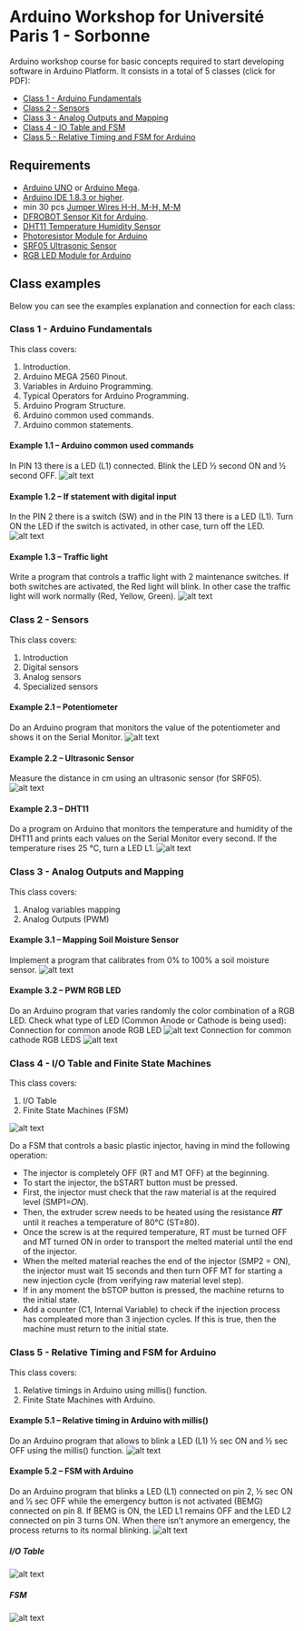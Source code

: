 # Arduino Workshop for Université Paris 1 -  Sorbonne
Arduino workshop course for basic concepts required to start developing software in Arduino Platform. It consists in a total of 5 classes (click for PDF):

* [Class 1 - Arduino Fundamentals](https://raw.githubusercontent.com/tidusdavid/arduino-workshop-paris/master/Slides/Class%201%20-%20Arduino%20Fundamentals.pdf)
* [Class 2 - Sensors](https://raw.githubusercontent.com/tidusdavid/arduino-workshop-paris/master/Slides/Class%202%20-%20Sensors.pdf)
* [Class 3 - Analog Outputs and Mapping](https://raw.githubusercontent.com/tidusdavid/arduino-workshop-paris/master/Slides/Class%203%20-%20Analog%20Outputs%20and%20Mapping.pdf)
* [Class 4 - IO Table and FSM](https://raw.githubusercontent.com/tidusdavid/arduino-workshop-paris/master/Slides/Class%204%20-%20IO%20Table%20and%20FSM.pdf)
* [Class 5 - Relative Timing and FSM for Arduino](https://raw.githubusercontent.com/tidusdavid/arduino-workshop-paris/master/Slides/Class%205%20-%20Relative%20Timing%20and%20FSM%20for%20Arduino.pdf)

## Requirements
* [Arduino UNO](http://www.arduino.org/products/boards/arduino-uno) or [Arduino Mega](https://www.arduino.cc/en/Main/arduinoBoardMega).
* [Arduino IDE 1.8.3 or higher](https://www.arduino.cc/en/Main/Software).
* min 30 pcs [Jumper Wires H-H, M-H, M-M](https://www.amazon.com/Elegoo-120pcs-Multicolored-Breadboard-arduino/dp/B01EV70C78/ref=pd_bxgy_147_img_3?_encoding=UTF8&pd_rd_i=B01EV70C78&pd_rd_r=8R86GV0FSJYYR6FNNXK2&pd_rd_w=nM5v2&pd_rd_wg=mHeIO&psc=1&refRID=8R86GV0FSJYYR6FNNXK2)
* [DFROBOT Sensor Kit for Arduino](https://www.dfrobot.com/product-725.html).
* [DHT11 Temperature Humidity Sensor](https://www.dfrobot.com/product-174.html)
* [Photoresistor Module for Arduino](https://www.amazon.com/MagiDeal-Keyestudio-Photocell-Photosensitive-Photoresistor/dp/B01J3J5PJE/ref=sr_1_36?s=industrial&ie=UTF8&qid=1515507748&sr=1-36&keywords=Photoresistor+Sensor)
* [SRF05 Ultrasonic Sensor](https://www.dfrobot.com/product-333.html)
* [RGB LED Module for Arduino](https://www.amazon.com/Module-5050-Tri-Colour-Color-Arduino/dp/B0751JTQFY/ref=sr_1_36?ie=UTF8&qid=1515681264&sr=8-36&keywords=RGB+SMD+Board)

## Class examples
Below you can see the examples explanation and connection for each class:

### Class 1 - Arduino Fundamentals
This class covers:
1. Introduction.
2. Arduino MEGA 2560 Pinout.
3. Variables in Arduino Programming.
4. Typical Operators for Arduino Programming.
5. Arduino Program Structure.
6. Arduino common used commands.
7. Arduino common statements.

#### Example 1.1 – Arduino common used commands
In PIN 13 there is a LED (L1) connected. Blink the LED ½ second ON and ½ second OFF.
![alt text](https://raw.githubusercontent.com/tidusdavid/arduino-workshop-paris/master/Resources/E11-Blink.png)

#### Example 1.2 – If statement with digital input
In the PIN 2 there is a switch (SW) and in the PIN 13 there is a LED (L1). Turn ON the LED if the switch is activated, in other case, turn off the LED.
![alt text](https://raw.githubusercontent.com/tidusdavid/arduino-workshop-paris/master/Resources/E12-LEDSW.png)

#### Example 1.3 – Traffic light
Write a program that controls a traffic light with 2 maintenance switches. If both switches are activated, the Red light will blink. In other case the traffic light will work normally (Red, Yellow, Green).
![alt text](https://raw.githubusercontent.com/tidusdavid/arduino-workshop-paris/master/Resources/E13-TrafficLight.png)

### Class 2 - Sensors
This class covers:
1. Introduction
2. Digital sensors
3. Analog sensors
4. Specialized sensors

#### Example 2.1 – Potentiometer
Do an Arduino program that monitors the value of the potentiometer and shows it on the Serial Monitor.
![alt text](https://raw.githubusercontent.com/tidusdavid/arduino-workshop-paris/master/Resources/E21-Potentiometer.png)

#### Example 2.2 – Ultrasonic Sensor
Measure the distance in cm using an ultrasonic sensor (for SRF05).
![alt text](https://raw.githubusercontent.com/tidusdavid/arduino-workshop-paris/master/Resources/E22-Ultrasonic.png)

#### Example 2.3 – DHT11
Do  a program on Arduino that monitors the temperature and humidity of the DHT11 and prints each values on the Serial Monitor every second. If the temperature rises 25 °C, turn a LED L1.
![alt text](https://raw.githubusercontent.com/tidusdavid/arduino-workshop-paris/master/Resources/E23-DHT11.png)

### Class 3 - Analog Outputs and Mapping
This class covers:
1. Analog variables mapping
2. Analog Outputs (PWM)

#### Example 3.1 – Mapping Soil Moisture Sensor
Implement a program that calibrates from 0% to 100% a soil moisture sensor.
![alt text](https://raw.githubusercontent.com/tidusdavid/arduino-workshop-paris/master/Resources/E31-SoilMoisture.png)

#### Example 3.2 – PWM RGB LED
Do an Arduino program that varies randomly the color combination of a RGB LED. Check what type of LED (Common Anode or Cathode is being used):
Connection for common anode RGB LED
![alt text](https://raw.githubusercontent.com/tidusdavid/arduino-workshop-paris/master/Resources/E32-PWMRGB_CA.png)
Connection for common cathode RGB LEDS
![alt text](https://raw.githubusercontent.com/tidusdavid/arduino-workshop-paris/master/Resources/E32-PWMRGB_CC.png)

### Class 4 - I/O Table and Finite State Machines
This class covers:
1. I/O Table
2. Finite State Machines (FSM)

![alt text](https://raw.githubusercontent.com/tidusdavid/arduino-workshop-paris/master/Resources/E42-AdvancedFSM.png)

Do a FSM that controls a basic plastic injector, having in mind the following operation:
* The injector is completely OFF (RT and MT OFF) at the beginning.
* To start the injector, the bSTART button must be pressed.
* First, the injector must check that the raw material is at the required level (SMP1=𝑂𝑁).
* Then, the extruder screw needs to be heated using the resistance 𝑹𝑻 until it reaches a temperature of 80°C (ST≥80).
* Once the screw is at the required temperature, RT must be turned OFF and MT turned ON in order to transport the melted material until the end of the injector.
* When the melted material reaches the end of the injector (SMP2 = ON), the injector must wait 15 seconds and then turn OFF MT for starting a new injection cycle (from verifying raw material level step).
* If in any moment the bSTOP button is pressed, the machine returns to the initial state.
* Add a counter (C1, Internal Variable) to check if the injection process has compleated more than 3 injection cycles. If this is true, then the machine must return to the initial state.

### Class 5 - Relative Timing and FSM for Arduino
This class covers:
1. Relative timings in Arduino using millis() function.
2. Finite State Machines with Arduino.

#### Example 5.1 – Relative timing in Arduino with millis()
Do an Arduino program that allows to blink a LED (L1) ½ sec ON and ½ sec OFF using the millis() function.
![alt text](https://raw.githubusercontent.com/tidusdavid/arduino-workshop-paris/master/Resources/E51-BlinkMillis.png)

#### Example 5.2 – FSM with Arduino
Do an Arduino program that blinks a LED (L1) connected on pin 2, ½ sec ON and ½ sec OFF while the emergency button is not activated (BEMG) connected on pin 8. If BEMG is ON, the LED L1 remains OFF and the LED L2 connected on pin 3 turns ON. When there isn’t anymore an emergency, the process returns to its normal blinking.
![alt text](https://raw.githubusercontent.com/tidusdavid/arduino-workshop-paris/master/Resources/E52-BlinkFSM.png)
##### I/O Table
![alt text](https://raw.githubusercontent.com/tidusdavid/arduino-workshop-paris/master/Resources/E52-BlinkFSMSol1.png)

##### FSM
![alt text](https://raw.githubusercontent.com/tidusdavid/arduino-workshop-paris/master/Resources/E52-BlinkFSMSol2.png)
